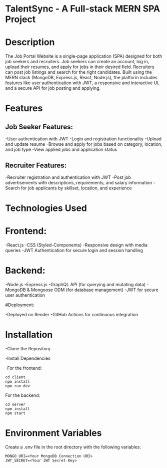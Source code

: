 # TalentSync - A Full-stack MERN SPA Project


# Description

The Job Portal Website is a single-page application (SPA) designed for both job seekers and recruiters. Job seekers can create an account, log in, upload their resumes, and apply for jobs in their desired field. Recruiters can post job listings and search for the right candidates. Built using the MERN stack (MongoDB, Express.js, React, Node.js), the platform includes features like user authentication with JWT, a responsive and interactive UI, and a secure API for job posting and applying.

# Features

## Job Seeker Features:

-User authentication with JWT
-Login and registration functionality
-Upload and update resume
-Browse and apply for jobs based on category, location, and job type
-View applied jobs and application status

## Recruiter Features:

-Recruiter registration and authentication with JWT
-Post job advertisements with descriptions, requirements, and salary information
-Search for job applicants by skillset, location, and experience

# Technologies Used

# Frontend:

-React.js
-CSS (Styled-Components)
-Responsive design with media queries
-JWT Authentication for secure login and session handling

# Backend:

-Node.js
-Express.js
-GraphQL API (for querying and mutating data)
-MongoDB & Mongoose ODM (for database management)
-JWT for secure user authentication

#Deployment:

-Deployed on Render
-GitHub Actions for continuous integration

# Installation

-Clone the Repository

-Install Dependencies

-For the frontend:

```
cd client
npm install
npm run dev
```
For the backend:

```
cd server
npm install
npm start
```

# Environment Variables

Create a .env file in the root directory with the following variables:
```
MONGO_URI=<Your MongoDB Connection URI>
JWT_SECRET=<Your JWT Secret Key>
```


